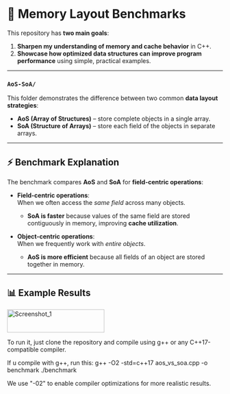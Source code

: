 # 🧠 Memory Layout Benchmarks

This repository has **two main goals**:  

1. **Sharpen my understanding of memory and cache behavior** in C++.  
2. **Showcase how optimized data structures can improve program performance** using simple, practical examples.  

---

### `AoS-SoA/`

This folder demonstrates the difference between two common **data layout strategies**:  

- **AoS (Array of Structures)** – store complete objects in a single array.  
- **SoA (Structure of Arrays)** – store each field of the objects in separate arrays.  

---

## ⚡ Benchmark Explanation

The benchmark compares **AoS** and **SoA** for **field-centric operations**:  

- **Field-centric operations**:  
  When we often access the *same field* across many objects.  
  - **SoA is faster** because values of the same field are stored contiguously in memory, improving **cache utilization**.  

- **Object-centric operations**:  
  When we frequently work with *entire objects*.  
  - **AoS is more efficient** because all fields of an object are stored together in memory.  

---

## 📊 Example Results
<img width="227" height="54" alt="Screenshot_1" src="https://github.com/user-attachments/assets/b9c8187a-693c-4395-a65b-4226fc1f7cba" />

To run it, just clone the repository and compile using g++ or any C++17-compatible compiler.

If u compile with g++, run this:
g++ -O2 -std=c++17 aos_vs_soa.cpp -o benchmark
./benchmark

We use "-02" to enable compiler optimizations for more realistic results.
